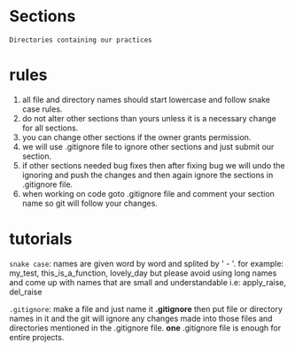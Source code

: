 # Sections
`Directories containing our practices`
# rules
1. all file and directory names should start lowercase and follow snake case rules.
2. do not alter other sections than yours unless it is a necessary change for all sections.
3. you can change other sections if the owner grants permission.
4. we will use .gitignore file to ignore other sections and just submit our section.
5. if other sections needed bug fixes then after fixing bug we will undo the ignoring and push the changes and then again ignore the sections in
.gitignore file.
6. when working on code goto .gitignore file and comment your section name so git will follow your changes.
# tutorials
`snake case`: names are given word by word and splited by ' - '. for example: my_test, this_is_a_function, lovely_day
but please avoid using long names and come up with names that are small and understandable i.e: apply_raise, del_raise

`.gitignore`: make a file and just name it **.gitignore** then put file or directory names in it and the git will ignore any changes made into those files and directories mentioned in the .gitignore file. **one** .gitignore file is enough for entire projects.

